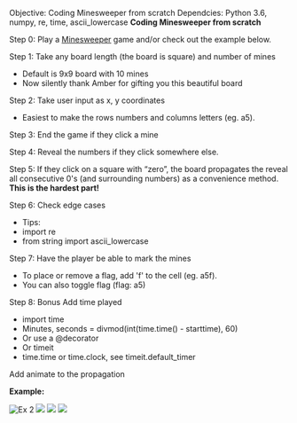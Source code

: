 
Objective: Coding Minesweeper from scratch
Dependcies: Python 3.6, numpy, re, time, ascii_lowercase
**Coding Minesweeper from scratch**

Step 0: Play a [Minesweeper](http://minesweeperonline.com/) game and/or check out the example below.

Step 1: Take any board length (the board is square) and number of mines
* Default is 9x9 board with 10 mines
* Now silently thank Amber for gifting you this beautiful board

Step 2: Take user input as x, y coordinates
* Easiest to make the rows numbers and columns letters (eg. a5).

Step 3: End the game if they click a mine

Step 4: Reveal the numbers if they click somewhere else.

Step 5: If they click on a square with “zero”, the board propagates the reveal all consecutive 0's (and surrounding numbers) as a convenience method. **This is the hardest part!**

Step 6: Check edge cases
* Tips:
* import re
* from string import ascii_lowercase

Step 7: Have the player be able to mark the mines
* To place or remove a flag, add 'f' to the cell (eg. a5f).
* You can also toggle flag (flag: a5)

Step 8: Bonus
Add time played
*  import time
*  Minutes, seconds = divmod(int(time.time() - starttime), 60)
* Or use a @decorator
* Or timeit
* time.time or time.clock, see timeit.default_timer

Add animate to the propagation

**Example:**

![Ex 2](https://codesignal.s3.amazonaws.com/uploads/1593570610131/Screen_Shot_2020-06-30_at_6.31.23_PM.png)
![ ](https://codesignal.s3.amazonaws.com/uploads/1593570776392/Screen_Shot_2020-06-30_at_7.32.26_PM.png)
![ ](https://codesignal.s3.amazonaws.com/uploads/1593573679741/Screen_Shot_2020-06-30_at_7.43.04_PM.png)
![](https://codesignal.s3.amazonaws.com/uploads/1593573698324/Screen_Shot_2020-06-30_at_7.43.40_PM.png)
